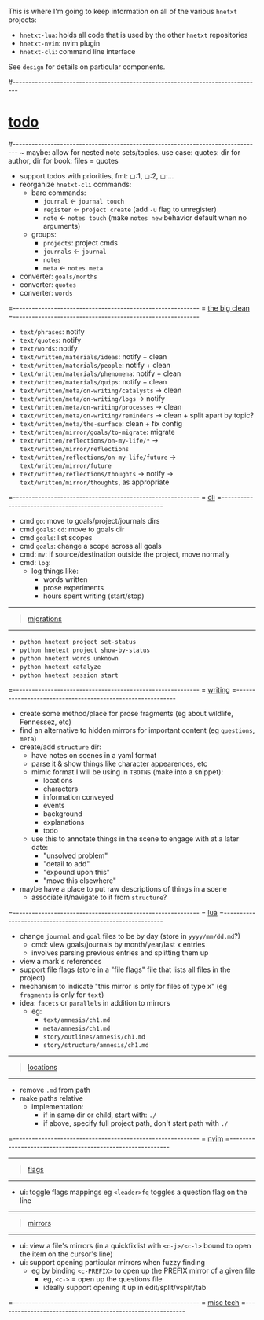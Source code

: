 This is where I'm going to keep information on all of the various `hnetxt` projects:
- `hnetxt-lua`: holds all code that is used by the other `hnetxt` repositories
- `hnetxt-nvim`: nvim plugin
- `hnetxt-cli`: command line interface

See `design` for details on particular components.

#-------------------------------------------------------------------------------
# [todo]()
#-------------------------------------------------------------------------------
~ maybe: allow for nested note sets/topics. use case: quotes: dir for author, dir for book: files = quotes
- support todos with priorities, fmt: ◻:1, ◻:2, ◻:...
- reorganize `hnetxt-cli` commands:
  - bare commands:
    - `journal` ← `journal touch`
    - `register` ← `project create` (add `-u` flag to unregister)
    - `note` ← `notes touch` (make `notes new` behavior default when no arguments)
  - groups:
    - `projects`: project cmds
    - `journals` ← `journal`
    - `notes`
    - `meta` ← `notes meta`
- converter: `goals/months`
- converter: `quotes`
- converter: `words`

=-----------------------------------------------------------
= [the big clean]()
=-----------------------------------------------------------
- `text/phrases`: notify
- `text/quotes`: notify
- `text/words`: notify
- `text/written/materials/ideas`: notify + clean
- `text/written/materials/people`: notify + clean
- `text/written/materials/phenomena`: notify + clean
- `text/written/materials/quips`: notify + clean
- `text/written/meta/on-writing/catalysts` → clean
- `text/written/meta/on-writing/logs` → notify
- `text/written/meta/on-writing/processes` → clean
- `text/written/meta/on-writing/reminders` → clean + split apart by topic?
- `text/written/meta/the-surface`: clean + fix config
- `text/written/mirror/goals/to-migrate`: migrate
- `text/written/reflections/on-my-life/*` → `text/written/mirror/reflections`
- `text/written/reflections/on-my-life/future` → `text/written/mirror/future`
- `text/written/reflections/thoughts` → notify → `text/written/mirror/thoughts`, as appropriate

=-----------------------------------------------------------
= [cli]()
=-----------------------------------------------------------
- cmd `go`: move to goals/project/journals dirs
- cmd `goals`: `cd`: move to goals dir
- cmd `goals`: list scopes
- cmd `goals`: change a scope across all goals
- cmd: `mv`: if source/destination outside the project, move normally
- cmd: `log`:
  - log things like:
    - words written
    - prose experiments
    - hours spent writing (start/stop)

----------------------------------------
> [migrations]()
----------------------------------------
- `python hnetext project set-status`
- `python hnetext project show-by-status`
- `python hnetext words unknown`
- `python hnetext catalyze`
- `python hnetext session start`

=-----------------------------------------------------------
= [writing]()
=-----------------------------------------------------------
- create some method/place for prose fragments (eg about wildlife, Fennessez, etc)
- find an alternative to hidden mirrors for important content (eg `questions`, `meta`)
- create/add `structure` dir:
  - have notes on scenes in a yaml format
  - parse it & show things like character appearences, etc
  - mimic format I will be using in `TBOTNS` (make into a snippet):
    - locations
    - characters
    - information conveyed
    - events
    - background
    - explanations
    - todo
  - use this to annotate things in the scene to engage with at a later date:
    - "unsolved problem"
    - "detail to add"
    - "expound upon this"
    - "move this elsewhere"
- maybe have a place to put raw descriptions of things in a scene
  - associate it/navigate to it from `structure`?

=-----------------------------------------------------------
= [lua]()
=-----------------------------------------------------------
- change `journal` and `goal` files to be by day (store in `yyyy/mm/dd.md`?)
  - cmd: view goals/journals by month/year/last x entries
  - involves parsing previous entries and splitting them up
- view a mark's references
- support file flags (store in a "file flags" file that lists all files in the project)
- mechanism to indicate "this mirror is only for files of type x" (eg `fragments` is only for `text`)
- idea: `facets` or `parallels` in addition to mirrors
  - eg:
    - `text/amnesis/ch1.md`
    - `meta/amnesis/ch1.md`
    - `story/outlines/amnesis/ch1.md`
    - `story/structure/amnesis/ch1.md`

----------------------------------------
> [locations]()
----------------------------------------
- remove `.md` from path
- make paths relative
  - implementation:
    - if in same dir or child, start with: `./`
    - if above, specify full project path, don't start path with `./`

=-----------------------------------------------------------
= [nvim]()
=-----------------------------------------------------------

----------------------------------------
> [flags]()
----------------------------------------
- ui: toggle flags mappings eg `<leader>fq` toggles a question flag on the line

----------------------------------------
> [mirrors]()
----------------------------------------
- ui: view a file's mirrors (in a quickfixlist with `<c-j>/<c-l>` bound to open the item on the cursor's line)
- ui: support opening particular mirrors when fuzzy finding
  - eg by binding `<c-PREFIX>` to open up the PREFIX mirror of a given file
    - eg, `<c->` = open up the questions file
    - ideally support opening it up in edit/split/vsplit/tab

=-----------------------------------------------------------
= [misc tech]()
=-----------------------------------------------------------
